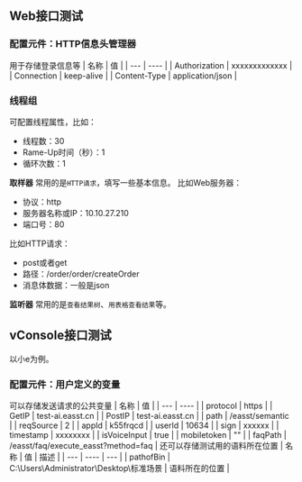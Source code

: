 ## Web接口测试
### 配置元件：HTTP信息头管理器
用于存储登录信息等
| 名称 | 值 |
| --- | ---- |
| Authorization | xxxxxxxxxxxxx |
| Connection | keep-alive |
| Content-Type | application/json |

### 线程组
可配置线程属性，比如：
- 线程数：30
- Rame-Up时间（秒）：1
- 循环次数：1

**取样器**
常用的是`HTTP请求`，填写一些基本信息。
比如Web服务器：
- 协议：http
- 服务器名称或IP：10.10.27.210
- 端口号：80  

比如HTTP请求：
- post或者get
- 路径：/order/order/createOrder
- 消息体数据：一般是json

**监听器**
常用的是`查看结果树`、`用表格查看结果`等。

## vConsole接口测试
以小e为例。
### 配置元件：用户定义的变量
可以存储发送请求的公共变量
| 名称 | 值 |
| --- | ---- |
| protocol | https |
| GetIP | test-ai.easst.cn |
| PostIP | test-ai.easst.cn |
| path | /easst/semantic |
| reqSource | 2 |
| appId | k55frqcd |
| userId | 10634 |
| sign | xxxxxx |
| timestamp | xxxxxxxx |
| isVoiceInput | true |
| mobiletoken | "" |
| faqPath | /easst/faq/execute_easst?method=faq |
还可以存储测试用的语料所在位置
| 名称 | 值 | 描述 |
| --- | ---- | --- |
| pathofBin | C:\Users\Administrator\Desktop\标准场景 | 语料所在的位置 |